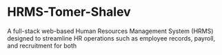 # HRMS-Tomer-Shalev
A full-stack web-based Human Resources Management System (HRMS) designed to streamline HR operations such as employee records, payroll, and recruitment for both
